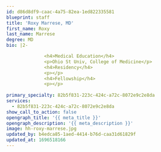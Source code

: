 ```yaml
---
id: d86d8df9-caac-4a75-82ea-1ed822335581
blueprint: staff
title: 'Roxy Marrese, MD'
first_name: Roxy
last_name: Marrese
degree: MD
bio: |2-

              <h4>Medical Education</h4>
              <p>Ohio St Univ, College of Medicine</p>
              <h4>Residency</h4>
              <p></p>
              <h4>Fellowship</h4>
              <p></p>
          
primary_specialty: 82b5f831-223c-424c-a72c-8072e9c2e8da
services:
  - 82b5f831-223c-424c-a72c-8072e9c2e8da
show_call_to_action: false
opengraph_title: '{{ meta_title }}'
opengraph_description: '{{ meta_description }}'
image: hh-roxy-marrese.jpg
updated_by: b4edca85-1aed-4414-b76d-caa31d61829f
updated_at: 1696518166
---
```

